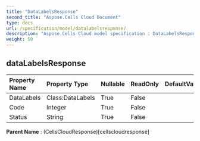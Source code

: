 ```yaml
---
title: "DataLabelsResponse"
second_title: "Aspose.Cells Cloud Document"
type: docs
url: /specification/model/datalabelsresponse/
description: "Aspose.Cells Cloud model specification : DataLabelsResponse. Effortlessly handle Excel and other spreadsheet documents with features like opening, generating, editing, splitting, merging, comparing, and converting."
weight: 50
---
```


## **dataLabelsResponse**

 

| Property Name | Property Type | Nullable |  ReadOnly | DefaultValue | Description | 
| :- | :- | :- |:- |  :- | :- |
| DataLabels | Class:DataLabels | True |  False |  |  |  
| Code | Integer | True |  False |  |  |  
| Status | String | True |  False |  |  |  

**Parent Name** : (CellsCloudResponse)[cellscloudresponse]

